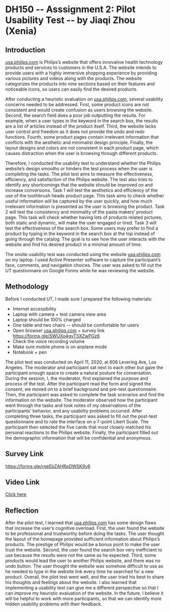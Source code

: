 # DH150 -- Asssignment 2: Pilot Usability Test -- by Jiaqi Zhou (Xenia)

## Introduction

<a href="https://www.usa.philips.com/">usa.philips.com</a> is Philips’s website that offers innovative health technology products and services to customers in the U.S.A. The website intends to provide users with a highly immersive shopping experience by providing various pictures and videos along with the products. The website categorizes the products into nine sections based on their features and noticeable icons, so users can easily find the desired products. 

After conducting a heuristic evaluation on <a href="https://www.usa.philips.com/">usa.philips.com</a>, several usability concerns needed to be addressed. First, some product icons are not consistent and would create confusion as users browsing the website. Second, the search field does a poor job outputting the results. For example, when a user types in the keyword in the search box, the results are a list of articles instead of the product itself. Third, the website lacks user control and freedom as it does not provide the undo and redo functions. Fourth, some product pages contain irrelevant information that conflicts with the aesthetic and minimalist design principle. Finally, the layout designs and colors are not consistent in each product page, which causes distraction when the user is browsing through different products. 

Therefore, I conducted the usability test to understand whether the Philips website’s design smooths or hinders the test process when the user is completing the tasks. The pilot test aims to measure the effectiveness, efficiency, and satisfaction of the Philips website. The test also tries to identify any shortcomings that the website should be improved on and increase conversions. Task 1 will test the aesthetics and efficiency of the use of the toothbrush heads product page. This task aims to check whether useful information will be captured by the user quickly, and how much irrelevant information is presented as the user is browsing the product. Task 2 will test the consistency and minimality of the pasta makers’ product page. This task will check whether having lots of products related pictures, both static and dynamic, will make the user engaged or tired. Task 3 will test the effectiveness of the search box. Some users may prefer to find a product by typing in the keyword in the search box at the top instead of going through the catalog. The goal is to see how the user interacts with the website and find his desired product in a minimal amount of time. 

The onsite usability test was conducted using the website <a href="https://www.usa.philips.com/">usa.philips.com</a> on my laptop. I used Active Presenter software to capture the participant’s face, comments, and navigation choices. The user was asked to fill out the UT questionnaire on Google Forms while he was reviewing the website. 


## Methodology

Before I conducted UT, I made sure I prepared the following materials:
- Internet accessibility
- Laptop with camera  + test camera view area 
- Laptop should be 100% charged
- One table and two chairs -- should be comfortable for users
- Open browser <a href="https://www.usa.philips.com/">usa.philips.com</a> + survey link https://forms.gle/SWUXo4gyT5XZwPGz6 
- Check the voice recording volume
- Make sure mobile phone is on airplane mode
- Notebook + pen


The pilot test was conducted on April 11, 2020, at 606 Levering Ave, Los Angeles. The moderator and participant sat next to each other but gave the participant enough space to create a natural posture for conversation. During the session, I, the moderator,  first explained the purpose and process of the test. After the participant read the form and signed the consent, we moved on to a brief background and pre-test questionnaire. Then, the participant was asked to complete the task scenarios and find the information on the website. The moderator observed how the participant went through the tasks and took notes of my observations of the participants’ behavior, and any usability problems occurred. After completing three tasks, the participant was asked to fill out the post-test questionnaire and to rate the interface on a 7-point Likert Scale. The participant then selected the five cards that most closely matched his personal reactions to the Philips website. Finally, the participant filled out the demographic information that will be confidential and anonymous. 


## Survey Link
https://forms.gle/rneEbZAHRpDWSK9y6

## Video Link
<a href="https://youtu.be/GLmkHOfxhLs/">Click here</a>


## Reflection

After the pilot test, I learned that <a href="https://www.usa.philips.com/">usa.philips.com</a> has some design flaws that increase the user’s cognitive overload. First, the user found the website to be professional and trustworthy before doing the tasks. The user thought the layout of the homepage provided sufficient information about Philips’s products. The prestige of Philips would be a bonus point to make the user trust the website. Second, the user found the search box very inefficient to use because the results were not the same as he expected. Third, some products would lead the user to another Philips website, and there was no undo button. The user thought the website was somehow difficult to use as he needed to type in the website link every time he searched for a new product. Overall, the pilot test went well, and the user tried his best to share his thoughts and feelings about the website. I also learned that implementing a usability test can give me a different perspective so that I can improve my heuristic evaluation of the website. In the future, I believe it will be helpful to work with more participants, so that we can identify more hidden usability problems with their feedback. 
